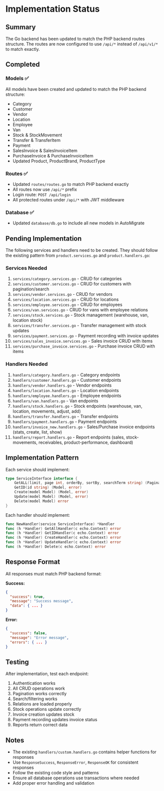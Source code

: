 # Implementation Status

## Summary

The Go backend has been updated to match the PHP backend routes structure. The routes are now configured to use `/api/*` instead of `/api/v1/*` to match exactly.

## Completed

### Models ✅
All models have been created and updated to match the PHP backend structure:
- Category
- Customer  
- Vendor
- Location
- Employee
- Van
- Stock & StockMovement
- Transfer & TransferItem
- Payment
- SalesInvoice & SalesInvoiceItem
- PurchaseInvoice & PurchaseInvoiceItem
- Updated Product, ProductBrand, ProductType

### Routes ✅
- Updated `routes/routes.go` to match PHP backend exactly
- All routes now use `/api/*` prefix
- Login route: `POST /api/login`
- All protected routes under `/api/*` with JWT middleware

### Database ✅
- Updated `database/db.go` to include all new models in AutoMigrate

## Pending Implementation

The following services and handlers need to be created. They should follow the existing pattern from `product.services.go` and `product.handlers.go`:

### Services Needed
1. `services/category.services.go` - CRUD for categories
2. `services/customer.services.go` - CRUD for customers with pagination/search
3. `services/vendor.services.go` - CRUD for vendors
4. `services/location.services.go` - CRUD for locations
5. `services/employee.services.go` - CRUD for employees
6. `services/van.services.go` - CRUD for vans with employee relations
7. `services/stock.services.go` - Stock management (warehouse, van, location stock)
8. `services/transfer.services.go` - Transfer management with stock updates
9. `services/payment.services.go` - Payment recording with invoice updates
10. `services/sales_invoice.services.go` - Sales invoice CRUD with items
11. `services/purchase_invoice.services.go` - Purchase invoice CRUD with items

### Handlers Needed
1. `handlers/category.handlers.go` - Category endpoints
2. `handlers/customer.handlers.go` - Customer endpoints
3. `handlers/vendor.handlers.go` - Vendor endpoints
4. `handlers/location.handlers.go` - Location endpoints
5. `handlers/employee.handlers.go` - Employee endpoints
6. `handlers/van.handlers.go` - Van endpoints
7. `handlers/stock.handlers.go` - Stock endpoints (warehouse, van, location, movements, adjust, add)
8. `handlers/transfer.handlers.go` - Transfer endpoints
9. `handlers/payment.handlers.go` - Payment endpoints
10. `handlers/invoice_new.handlers.go` - Sales/Purchase invoice endpoints (stats, create, list, show)
11. `handlers/report.handlers.go` - Report endpoints (sales, stock-movements, receivables, product-performance, dashboard)

## Implementation Pattern

Each service should implement:
```go
type ServiceInterface interface {
    GetALL(limit, page int, orderBy, sortBy, searchTerm string) (PaginationResponse, error)
    GetID(id string) (Model, error)
    Create(model Model) (Model, error)
    Update(model Model) (Model, error)
    Delete(model Model) error
}
```

Each handler should implement:
```go
func NewHandler(service ServiceInterface) *Handler
func (h *Handler) GetAllHandler(c echo.Context) error
func (h *Handler) GetIDHandler(c echo.Context) error
func (h *Handler) CreateHandler(c echo.Context) error
func (h *Handler) UpdateHandler(c echo.Context) error
func (h *Handler) Delete(c echo.Context) error
```

## Response Format

All responses must match PHP backend format:

**Success:**
```json
{
  "success": true,
  "message": "Success message",
  "data": { ... }
}
```

**Error:**
```json
{
  "success": false,
  "message": "Error message",
  "errors": { ... }
}
```

## Testing

After implementation, test each endpoint:
1. Authentication works
2. All CRUD operations work
3. Pagination works correctly
4. Search/filtering works
5. Relations are loaded properly
6. Stock operations update correctly
7. Invoice creation updates stock
8. Payment recording updates invoice status
9. Reports return correct data

## Notes

- The existing `handlers/custom.handlers.go` contains helper functions for responses
- Use `ResponseSuccess`, `ResponseError`, `ResponseOK` for consistent responses
- Follow the existing code style and patterns
- Ensure all database operations use transactions where needed
- Add proper error handling and validation
